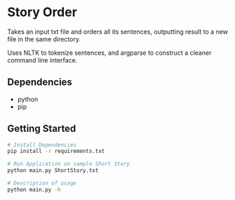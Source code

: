 # Story Order

Takes an input txt file and orders all its sentences, outputting result to a new file in the same directory.

Uses NLTK to tokenize sentences, and argparse to construct a cleaner command line interface.

## Dependencies

- python
- pip

## Getting Started

```bash
# Install Dependencies
pip install -r requirements.txt

# Run Application on sample Short Story
python main.py ShortStory.txt

# Description of usage
python main.py -h
```
